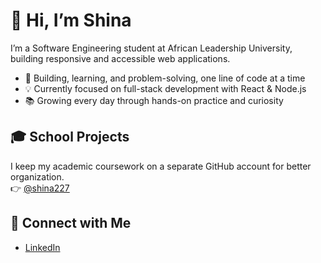 # 👋 Hi, I’m Shina

I’m a Software Engineering student at African Leadership University, building responsive and accessible web applications.

- 🚀 Building, learning, and problem-solving, one line of code at a time  
- 💡 Currently focused on full-stack development with React & Node.js  
- 📚 Growing every day through hands-on practice and curiosity  

## 🎓 School Projects

I keep my academic coursework on a separate GitHub account for better organization.  
👉 [@shina227](https://github.com/shina227)

## 🔗 Connect with Me
- [LinkedIn](https://www.linkedin.com/in/shina-atete-mpeta-a13783252/)
